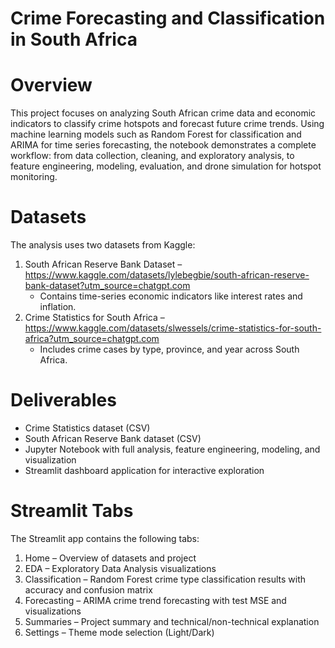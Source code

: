# Crime Forecasting and Classification in South Africa

# Overview
This project focuses on analyzing South African crime data and economic indicators to classify crime hotspots and forecast future crime trends. Using machine learning models such as Random Forest for classification and ARIMA for time series forecasting, the notebook demonstrates a complete workflow: from data collection, cleaning, and exploratory analysis, to feature engineering, modeling, evaluation, and drone simulation for hotspot monitoring.

# Datasets
The analysis uses two datasets from Kaggle:
1. South African Reserve Bank Dataset – https://www.kaggle.com/datasets/lylebegbie/south-african-reserve-bank-dataset?utm_source=chatgpt.com
   - Contains time-series economic indicators like interest rates and inflation.
2. Crime Statistics for South Africa – https://www.kaggle.com/datasets/slwessels/crime-statistics-for-south-africa?utm_source=chatgpt.com
   - Includes crime cases by type, province, and year across South Africa.

# Deliverables
- Crime Statistics dataset (CSV)
- South African Reserve Bank dataset (CSV)
- Jupyter Notebook with full analysis, feature engineering, modeling, and visualization
- Streamlit dashboard application for interactive exploration

# Streamlit Tabs
The Streamlit app contains the following tabs:
1. Home – Overview of datasets and project
2. EDA – Exploratory Data Analysis visualizations
3. Classification – Random Forest crime type classification results with accuracy and confusion matrix
4. Forecasting – ARIMA crime trend forecasting with test MSE and visualizations
5. Summaries – Project summary and technical/non-technical explanation
6. Settings – Theme mode selection (Light/Dark)

